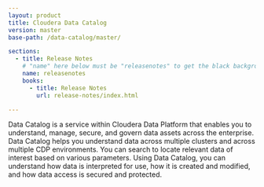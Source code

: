 ```yaml
---
layout: product
title: Cloudera Data Catalog
version: master
base-path: /data-catalog/master/

sections:
  - title: Release Notes
    # "name" here below must be "releasenotes" to get the black background
    name: releasenotes
    books:
      - title: Release Notes
        url: release-notes/index.html

---
```

Data Catalog is a service within Cloudera Data Platform that enables you
to understand, manage, secure, and govern data assets across the
enterprise. Data Catalog helps you understand data across multiple
clusters and across multiple CDP environments. You can search to locate
relevant data of interest based on various parameters. Using Data
Catalog, you can understand how data is interpreted for use, how it is
created and modified, and how data access is secured and protected.
